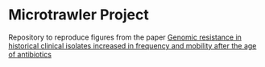 # Microtrawler Project

Repository to reproduce figures from the paper [Genomic resistance in historical clinical isolates increased in frequency and mobility after the age of antibiotics](https://www.biorxiv.org/content/10.1101/2025.01.16.633422v1.full.pdf)
